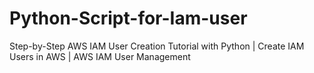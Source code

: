 # Python-Script-for-Iam-user
Step-by-Step AWS IAM User Creation Tutorial with Python | Create IAM Users in AWS | AWS IAM User Management
